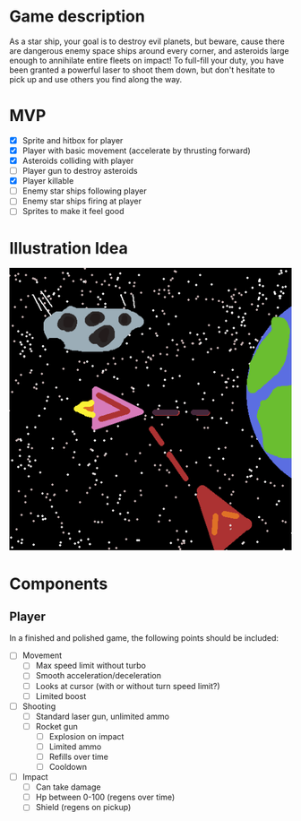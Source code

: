 # Game description

As a star ship, your goal is to destroy evil planets, but beware, cause there are dangerous enemy space ships around every corner, and asteroids large enough to annihilate entire fleets on impact! To full-fill your duty, you have been granted a powerful laser to shoot them down, but don't hesitate to pick up and use others you find along the way.


# MVP

- [X] Sprite and hitbox for player
- [X] Player with basic movement (accelerate by thrusting forward)
- [X] Asteroids colliding with player
- [ ] Player gun to destroy asteroids
- [X] Player killable
- [ ] Enemy star ships following player
- [ ] Enemy star ships firing at player
- [ ] Sprites to make it feel good

# Illustration Idea

![StarShooterIllustration.png](https://github.com/Thobla/Star-Shooter/blob/main/StarShooterIllustration.png?raw=true)

# Components

## Player

In a finished and polished game, the following points should be included: 
- [ ] Movement
	- [ ] Max speed limit without turbo
	- [ ] Smooth acceleration/deceleration
	- [ ] Looks at cursor (with or without turn speed limit?)
	- [ ] Limited boost
- [ ] Shooting
	- [ ] Standard laser gun, unlimited ammo
	- [ ] Rocket gun
		- [ ] Explosion on impact
		- [ ] Limited ammo
		- [ ] Refills over time
		- [ ] Cooldown
- [ ] Impact
	- [ ] Can take damage
	- [ ] Hp between 0-100 (regens over time)
	- [ ] Shield (regens on pickup)
